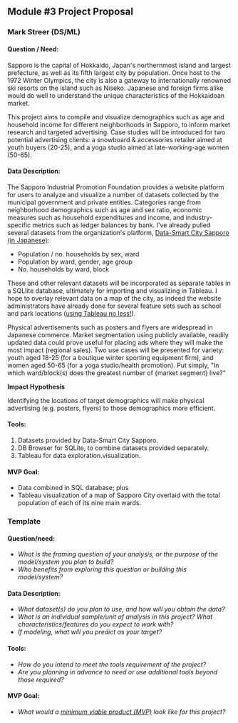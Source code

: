 ## Module #3 Project Proposal
### Mark Streer (DS/ML)

#### Question / Need:
Sapporo is the capital of Hokkaido, Japan's northernmost island and largest prefecture, as well as its fifth largest city by population. Once host to the 1972 Winter Olympics, the city is also a gateway to internationally renowned ski resorts on the island such as Niseko. Japanese and foreign firms alike would do well to understand the unique characteristics of the Hokkaidoan market. 

This project aims to compile and visualize demographics such as age and household income for different neighborhoods in Sapporo, to inform market research and targeted advertising. Case studies will be introduced for two potential advertising clients: a snowboard & accessories retailer aimed at youth buyers (20-25), and a yoga studio aimed at late-working-age women (50-65).

#### Data Description:

The Sapporo Industrial Promotion Foundation provides a website platform for users to analyze and visualize a number of datasets collected by the municipal government and private entities. Categories range from neighborhood demographics such as age and sex ratio, economic measures such as household expenditures and income, and industry-specific metrics such as ledger balances by bank. I've already pulled several datasets from the organization's platform, [Data-Smart City Sapporo (in Japanese)](https://data.pf-sapporo.jp):  

* Population / no. households by sex, ward
* Population by ward, gender, age group
* No. households by ward, block

These and other relevant datasets will be incorporated as separate tables in a SQLlite database, ultimately for importing and visualizing in Tableau. I hope to overlay relevant data on a map of the city, as indeed the website administrators have already done for several feature sets such as school and park locations ([using Tableau no less!](https://data.pf-sapporo.jp/sapporo_living_map2)).

Physical advertisements such as posters and flyers are widespread in Japanese commerce. Market segmentation using publicly available, readily updated data could prove useful for placing ads where they will make the most impact (regional sales). Two use cases will be presented for variety: youth aged 18-25 (for a boutique winter sporting equipment firm), and women aged 50-65 (for a yoga studio/health promotion). Put simply, "In which ward/block(s) does the greatest number of {market segment} live?"

**Impact Hypothesis**  

Identifying the locations of target demographics will make physical advertising (e.g. posters, flyers) to those demographics more efficient.

#### Tools:

1. Datasets provided by Data-Smart City Sapporo.
2. DB Browser for SQLite, to combine datasets provided separately.
3. Tableau for data exploration.visualization.

#### MVP Goal:
* Data combined in SQL database; plus 
* Tableau visualization of a map of Sapporo City overlaid with the total population of each of its nine main wards.

### Template

#### Question/need:
* *What is the framing question of your analysis, or the purpose of the model/system you plan to build?* 
* *Who benefits from exploring this question or building this model/system?*

#### Data Description:
* *What dataset(s) do you plan to use, and how will you obtain the data?*
* *What is an individual sample/unit of analysis in this project? What characteristics/features do you expect to work with?* 
* *If modeling, what will you predict as your target?*

#### Tools:
* *How do you intend to meet the tools requirement of the project?* 
* *Are you planning in advance to need or use additional tools beyond those required?*

#### MVP Goal:
* *What would a [minimum viable product (MVP)](./mvp.md) look like for this project?*


